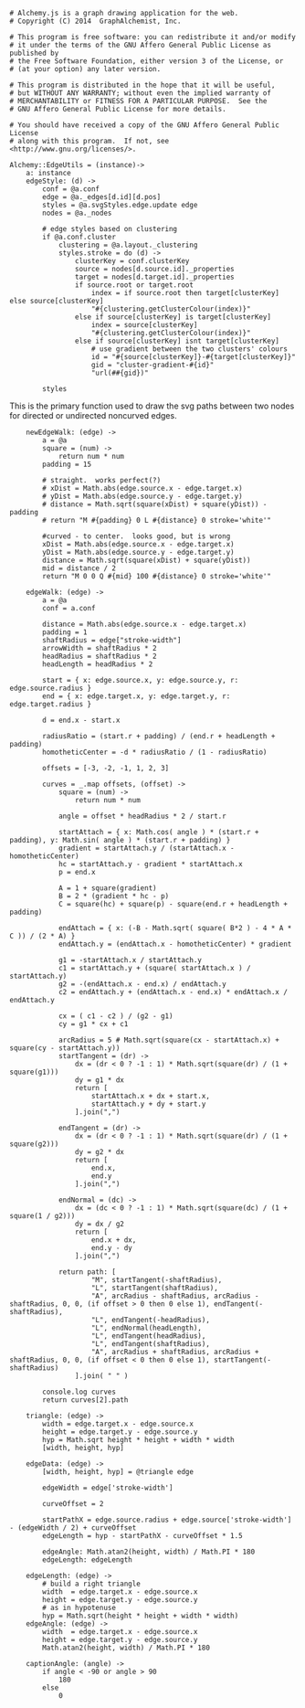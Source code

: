     # Alchemy.js is a graph drawing application for the web.
    # Copyright (C) 2014  GraphAlchemist, Inc.

    # This program is free software: you can redistribute it and/or modify
    # it under the terms of the GNU Affero General Public License as published by
    # the Free Software Foundation, either version 3 of the License, or
    # (at your option) any later version.

    # This program is distributed in the hope that it will be useful,
    # but WITHOUT ANY WARRANTY; without even the implied warranty of
    # MERCHANTABILITY or FITNESS FOR A PARTICULAR PURPOSE.  See the
    # GNU Affero General Public License for more details.

    # You should have received a copy of the GNU Affero General Public License
    # along with this program.  If not, see <http://www.gnu.org/licenses/>.

    Alchemy::EdgeUtils = (instance)->
        a: instance
        edgeStyle: (d) ->
            conf = @a.conf
            edge = @a._edges[d.id][d.pos]
            styles = @a.svgStyles.edge.update edge
            nodes = @a._nodes

            # edge styles based on clustering
            if @a.conf.cluster
                clustering = @a.layout._clustering
                styles.stroke = do (d) ->
                    clusterKey = conf.clusterKey
                    source = nodes[d.source.id]._properties
                    target = nodes[d.target.id]._properties
                    if source.root or target.root
                        index = if source.root then target[clusterKey] else source[clusterKey]
                        "#{clustering.getClusterColour(index)}"
                    else if source[clusterKey] is target[clusterKey]
                        index = source[clusterKey]
                        "#{clustering.getClusterColour(index)}"
                    else if source[clusterKey] isnt target[clusterKey]
                        # use gradient between the two clusters' colours
                        id = "#{source[clusterKey]}-#{target[clusterKey]}"
                        gid = "cluster-gradient-#{id}"
                        "url(##{gid})"

            styles

This is the primary function used to draw the svg paths between
two nodes for directed or undirected noncurved edges. 

        newEdgeWalk: (edge) ->
            a = @a
            square = (num) ->
                return num * num
            padding = 15

            # straight.  works perfect(?)
            # xDist = Math.abs(edge.source.x - edge.target.x)
            # yDist = Math.abs(edge.source.y - edge.target.y)
            # distance = Math.sqrt(square(xDist) + square(yDist)) - padding
            # return "M #{padding} 0 L #{distance} 0 stroke='white'"

            #curved - to center.  looks good, but is wrong
            xDist = Math.abs(edge.source.x - edge.target.x)
            yDist = Math.abs(edge.source.y - edge.target.y)
            distance = Math.sqrt(square(xDist) + square(yDist))
            mid = distance / 2
            return "M 0 0 Q #{mid} 100 #{distance} 0 stroke='white'"

        edgeWalk: (edge) ->
            a = @a
            conf = a.conf

            distance = Math.abs(edge.source.x - edge.target.x)
            padding = 1
            shaftRadius = edge["stroke-width"]
            arrowWidth = shaftRadius * 2
            headRadius = shaftRadius * 2
            headLength = headRadius * 2

            start = { x: edge.source.x, y: edge.source.y, r: edge.source.radius }
            end = { x: edge.target.x, y: edge.target.y, r: edge.target.radius }

            d = end.x - start.x

            radiusRatio = (start.r + padding) / (end.r + headLength + padding)
            homotheticCenter = -d * radiusRatio / (1 - radiusRatio)

            offsets = [-3, -2, -1, 1, 2, 3]

            curves = _.map offsets, (offset) ->
                square = (num) ->
                    return num * num

                angle = offset * headRadius * 2 / start.r

                startAttach = { x: Math.cos( angle ) * (start.r + padding), y: Math.sin( angle ) * (start.r + padding) }
                gradient = startAttach.y / (startAttach.x - homotheticCenter)
                hc = startAttach.y - gradient * startAttach.x
                p = end.x

                A = 1 + square(gradient)
                B = 2 * (gradient * hc - p)
                C = square(hc) + square(p) - square(end.r + headLength + padding)

                endAttach = { x: (-B - Math.sqrt( square( B*2 ) - 4 * A * C )) / (2 * A) }
                endAttach.y = (endAttach.x - homotheticCenter) * gradient

                g1 = -startAttach.x / startAttach.y
                c1 = startAttach.y + (square( startAttach.x ) / startAttach.y)
                g2 = -(endAttach.x - end.x) / endAttach.y
                c2 = endAttach.y + (endAttach.x - end.x) * endAttach.x / endAttach.y

                cx = ( c1 - c2 ) / (g2 - g1)
                cy = g1 * cx + c1

                arcRadius = 5 # Math.sqrt(square(cx - startAttach.x) + square(cy - startAttach.y))
                startTangent = (dr) ->
                    dx = (dr < 0 ? -1 : 1) * Math.sqrt(square(dr) / (1 + square(g1)))
                    dy = g1 * dx
                    return [
                        startAttach.x + dx + start.x,
                        startAttach.y + dy + start.y
                    ].join(",")

                endTangent = (dr) ->
                    dx = (dr < 0 ? -1 : 1) * Math.sqrt(square(dr) / (1 + square(g2)))
                    dy = g2 * dx
                    return [
                        end.x,  
                        end.y
                    ].join(",")

                endNormal = (dc) ->
                    dx = (dc < 0 ? -1 : 1) * Math.sqrt(square(dc) / (1 + square(1 / g2)))
                    dy = dx / g2
                    return [
                        end.x + dx,
                        end.y - dy
                    ].join(",")

                return path: [
                        "M", startTangent(-shaftRadius),
                        "L", startTangent(shaftRadius),
                        "A", arcRadius - shaftRadius, arcRadius - shaftRadius, 0, 0, (if offset > 0 then 0 else 1), endTangent(-shaftRadius),
                        "L", endTangent(-headRadius),
                        "L", endNormal(headLength),
                        "L", endTangent(headRadius),
                        "L", endTangent(shaftRadius),
                        "A", arcRadius + shaftRadius, arcRadius + shaftRadius, 0, 0, (if offset < 0 then 0 else 1), startTangent(-shaftRadius)
                    ].join( " " )
            
            console.log curves
            return curves[2].path

        triangle: (edge) ->
            width = edge.target.x - edge.source.x
            height = edge.target.y - edge.source.y
            hyp = Math.sqrt height * height + width * width
            [width, height, hyp]

        edgeData: (edge) ->
            [width, height, hyp] = @triangle edge

            edgeWidth = edge['stroke-width']

            curveOffset = 2

            startPathX = edge.source.radius + edge.source['stroke-width'] - (edgeWidth / 2) + curveOffset
            edgeLength = hyp - startPathX - curveOffset * 1.5

            edgeAngle: Math.atan2(height, width) / Math.PI * 180
            edgeLength: edgeLength

        edgeLength: (edge) ->
            # build a right triangle
            width  = edge.target.x - edge.source.x
            height = edge.target.y - edge.source.y
            # as in hypotenuse 
            hyp = Math.sqrt(height * height + width * width)
        edgeAngle: (edge) ->
            width  = edge.target.x - edge.source.x
            height = edge.target.y - edge.source.y
            Math.atan2(height, width) / Math.PI * 180
        
        captionAngle: (angle) ->
            if angle < -90 or angle > 90
                180
            else
                0